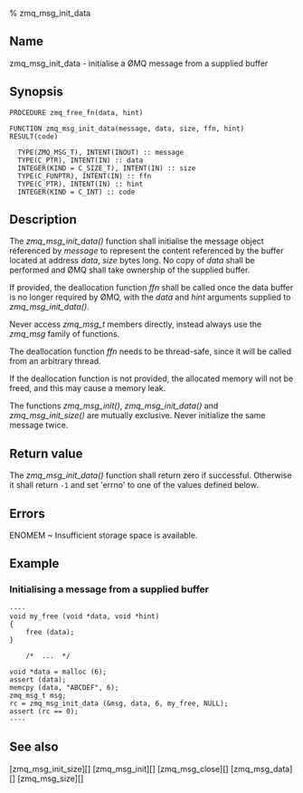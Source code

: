 % zmq_msg_init_data


Name
----

zmq_msg_init_data - initialise a ØMQ message from a supplied buffer


Synopsis
--------

~~~{.synopsis}
PROCEDURE zmq_free_fn(data, hint)

FUNCTION zmq_msg_init_data(message, data, size, ffn, hint) RESULT(code)

  TYPE(ZMQ_MSG_T), INTENT(INOUT) :: message
  TYPE(C_PTR), INTENT(IN) :: data
  INTEGER(KIND = C_SIZE_T), INTENT(IN) :: size
  TYPE(C_FUNPTR), INTENT(IN) :: ffn
  TYPE(C_PTR), INTENT(IN) :: hint
  INTEGER(KIND = C_INT) :: code
~~~


Description
-----------

The *zmq_msg_init_data()* function shall initialise the message object
referenced by _message_ to represent the content referenced by the buffer
located at address _data_, _size_ bytes long. No copy of _data_ shall be
performed and ØMQ shall take ownership of the supplied buffer.

If provided, the deallocation function _ffn_ shall be called once the data
buffer is no longer required by ØMQ, with the _data_ and _hint_ arguments
supplied to *zmq_msg_init_data()*.

Never access _zmq_msg_t_ members directly, instead always use the *zmq_msg*
family of functions.

The deallocation function _ffn_ needs to be thread-safe, since it will be
called from an arbitrary thread.

If the deallocation function is not provided, the allocated memory will not be
freed, and this may cause a memory leak.

The functions *zmq_msg_init()*, *zmq_msg_init_data()* and
*zmq_msg_init_size()* are mutually exclusive. Never initialize the same
message twice.


Return value
------------

The *zmq_msg_init_data()* function shall return zero if successful. Otherwise
it shall return `-1` and set 'errno' to one of the values defined below.


Errors
------

ENOMEM
  ~ Insufficient storage space is available.


Example
-------

### Initialising a message from a supplied buffer

~~~{.example}
----
void my_free (void *data, void *hint)
{
    free (data);
}

    /*  ...  */

void *data = malloc (6);
assert (data);
memcpy (data, "ABCDEF", 6);
zmq_msg_t msg;
rc = zmq_msg_init_data (&msg, data, 6, my_free, NULL);
assert (rc == 0);
----
~~~


See also
--------

[zmq_msg_init_size][]
[zmq_msg_init][]
[zmq_msg_close][]
[zmq_msg_data][]
[zmq_msg_size][]
